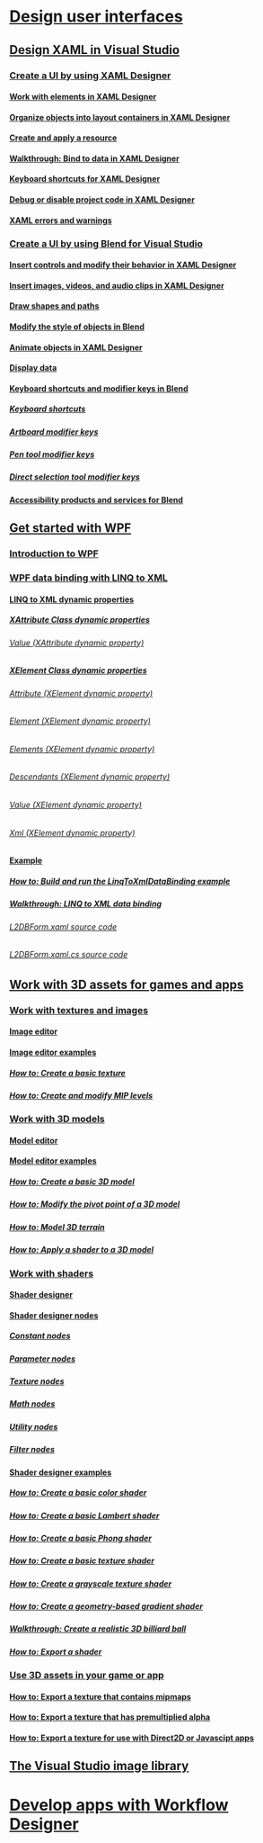 # [Design user interfaces](designing-user-interfaces.md)
## [Design XAML in Visual Studio](designing-xaml-in-visual-studio.md)
### [Create a UI by using XAML Designer](creating-a-ui-by-using-xaml-designer-in-visual-studio.md)
#### [Work with elements in XAML Designer](working-with-elements-in-xaml-designer.md)
#### [Organize objects into layout containers in XAML Designer](organize-objects-into-layout-containers-in-xaml-designer.md)
#### [Create and apply a resource](how-to-create-and-apply-a-resource.md)
#### [Walkthrough: Bind to data in XAML Designer](walkthrough-binding-to-data-in-xaml-designer.md)
#### [Keyboard shortcuts for XAML Designer](keyboard-shortcuts-for-xaml-designer.md)
#### [Debug or disable project code in XAML Designer](debugging-or-disabling-project-code-in-xaml-designer.md)
#### [XAML errors and warnings](xaml-errors-warnings.md)
### [Create a UI by using Blend for Visual Studio](creating-a-ui-by-using-blend-for-visual-studio.md)
#### [Insert controls and modify their behavior in XAML Designer](insert-controls-and-modify-their-behavior-in-xaml-designer.md)
#### [Insert images, videos, and audio clips in XAML Designer](insert-images-videos-and-audio-clips-in-xaml-designer.md)
#### [Draw shapes and paths](draw-shapes-and-paths.md)
#### [Modify the style of objects in Blend](modify-the-style-of-objects-in-blend.md)
#### [Animate objects in XAML Designer](animate-objects-in-xaml-designer.md)
#### [Display data](display-data-in-blend.md)
#### [Keyboard shortcuts and modifier keys in Blend](keyboard-shortcuts-and-modifier-keys-in-blend.md)
##### [Keyboard shortcuts](keyboard-shortcuts-in-blend.md)
##### [Artboard modifier keys](artboard-modifier-keys-in-blend.md)
##### [Pen tool modifier keys](pen-tool-modifier-keys-in-blend.md)
##### [Direct selection tool modifier keys](direct-selection-tool-modifier-keys-in-blend.md)
#### [Accessibility products and services for Blend](accessibility-products-and-services-blend.md)
## [Get started with WPF](getting-started-with-wpf.md)
### [Introduction to WPF](introduction-to-wpf.md)
### [WPF data binding with LINQ to XML](wpf-data-binding-with-linq-to-xml-overview.md)
#### [LINQ to XML dynamic properties](linq-to-xml-dynamic-properties.md)
##### [XAttribute Class dynamic properties](xattribute-class-dynamic-properties.md)
###### [Value (XAttribute dynamic property)](value-xattribute-dynamic-property.md)
##### [XElement Class dynamic properties](xelement-class-dynamic-properties.md)
###### [Attribute (XElement dynamic property)](attribute-xelement-dynamic-property.md)
###### [Element (XElement dynamic property)](element-xelement-dynamic-property.md)
###### [Elements (XElement dynamic property)](elements-xelement-dynamic-property.md)
###### [Descendants (XElement dynamic property)](descendants-xelement-dynamic-property.md)
###### [Value (XElement dynamic property)](value-xelement-dynamic-property.md)
###### [Xml (XElement dynamic property)](xml-xelement-dynamic-property.md)
#### [Example](wpf-data-binding-using-linq-to-xml-example.md)
##### [How to: Build and run the LinqToXmlDataBinding example](how-to-build-and-run-the-linqtoxmldatabinding-example.md)
##### [Walkthrough: LINQ to XML data binding](walkthrough-linqtoxmldatabinding-example.md)
###### [L2DBForm.xaml source code](l2dbform-xaml-source-code.md)
###### [L2DBForm.xaml.cs source code](l2dbform-xaml-cs-source-code.md)
## [Work with 3D assets for games and apps](working-with-3-d-assets-for-games-and-apps.md)
### [Work with textures and images](working-with-textures-and-images.md)
#### [Image editor](image-editor.md)
#### [Image editor examples](image-editor-examples.md)
##### [How to: Create a basic texture](how-to-create-a-basic-texture.md)
##### [How to: Create and modify MIP levels](how-to-create-and-modify-mip-levels.md)
### [Work with 3D models](working-with-3-d-models.md)
#### [Model editor](model-editor.md)
#### [Model editor examples](model-editor-examples.md)
##### [How to: Create a basic 3D model](how-to-create-a-basic-3-d-model.md)
##### [How to: Modify the pivot point of a 3D model](how-to-modify-the-pivot-point-of-a-3-d-model.md)
##### [How to: Model 3D terrain](how-to-model-3-d-terrain.md)
##### [How to: Apply a shader to a 3D model](how-to-apply-a-shader-to-a-3-d-model.md)
### [Work with shaders](working-with-shaders.md)
#### [Shader designer](shader-designer.md)
#### [Shader designer nodes](shader-designer-nodes.md)
##### [Constant nodes](constant-nodes.md)
##### [Parameter nodes](parameter-nodes.md)
##### [Texture nodes](texture-nodes.md)
##### [Math nodes](math-nodes.md)
##### [Utility nodes](utility-nodes.md)
##### [Filter nodes](filter-nodes.md)
#### [Shader designer examples](shader-designer-examples.md)
##### [How to: Create a basic color shader](how-to-create-a-basic-color-shader.md)
##### [How to: Create a basic Lambert shader](how-to-create-a-basic-lambert-shader.md)
##### [How to: Create a basic Phong shader](how-to-create-a-basic-phong-shader.md)
##### [How to: Create a basic texture shader](how-to-create-a-basic-texture-shader.md)
##### [How to: Create a grayscale texture shader](how-to-create-a-grayscale-texture-shader.md)
##### [How to: Create a geometry-based gradient shader](how-to-create-a-geometry-based-gradient-shader.md)
##### [Walkthrough: Create a realistic 3D billiard ball](walkthrough-creating-a-realistic-3-d-billiard-ball.md)
##### [How to: Export a shader](how-to-export-a-shader.md)
### [Use 3D assets in your game or app](using-3-d-assets-in-your-game-or-app.md)
#### [How to: Export a texture that contains mipmaps](how-to-export-a-texture-that-contains-mipmaps.md)
#### [How to: Export a texture that has premultiplied alpha](how-to-export-a-texture-that-has-premultiplied-alpha.md)
#### [How to: Export a texture for use with Direct2D or Javascipt apps](how-to-export-a-texture-for-use-with-direct2d-or-javascipt-apps.md)
## [The Visual Studio image library](the-visual-studio-image-library.md)
# [Develop apps with Workflow Designer](../workflow-designer/developing-applications-with-the-workflow-designer.md)
